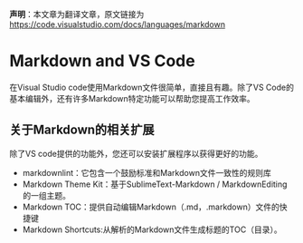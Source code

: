 **声明**：本文章为翻译文章，原文链接为<https://code.visualstudio.com/docs/languages/markdown>

# Markdown and VS Code

在Visual Studio code使用Markdown文件很简单，直接且有趣。除了VS Code的基本编辑外，还有许多Markdown特定功能可以帮助您提高工作效率。

## 关于Markdown的相关扩展

除了VS code提供的功能外，您还可以安装扩展程序以获得更好的功能。
* markdownlint：它包含一个鼓励标准和Markdown文件一致性的规则库
* Markdown Theme Kit：基于SublimeText-Markdown / MarkdownEditing的一组主题。
* Markdown TOC：提供自动编辑Markdown（.md，.markdown）文件的快捷键
* Markdown Shortcuts:从解析的Markdown文件生成标题的TOC（目录）。
